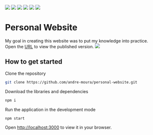 <img src="https://img.shields.io/badge/Node-v18.8.0-green"/> <img src="https://img.shields.io/badge/Javascript-ES6-yellow"/> <img src="https://img.shields.io/badge/React-v18.2.0-blue"/> <img src="https://img.shields.io/badge/React--Bootstrap-v2.5.0-blueviolet"/> <img src="https://img.shields.io/badge/HTML-5-orange"/> <img src="https://img.shields.io/badge/CSS-3-purple"/> 

# Personal Website
My goal in creating this website was to put my knowledge into practice. Open the [URL](https://andre-moura.github.io/andre-moura-website/) to view the published version.
<img src="https://github.com/andre-moura/websites-created/blob/master/src/assets/img/home.png?raw=true"/>

## How to get started

Clone the repository
```bash
git clone https://github.com/andre-moura/personal-website.git
```

Download the libraries and dependencies
```bash
npm i
```

Run the application in the development mode
```bash
npm start
```
Open [http://localhost:3000](http://localhost:3000) to view it in your browser.
